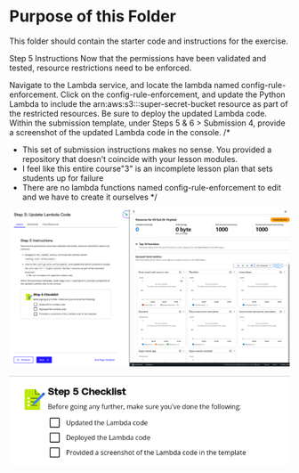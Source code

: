 # Purpose of this Folder

This folder should contain the starter code and instructions for the exercise.

Step 5 Instructions
Now that the permissions have been validated and tested, resource restrictions need to be enforced.

Navigate to the Lambda service, and locate the lambda named config-rule-enforcement.
Click on the config-rule-enforcement, and update the Python Lambda to include the arn:aws:s3:::super-secret-bucket resource as part of the restricted resources.
Be sure to deploy the updated Lambda code.
Within the submission template, under Steps 5 & 6 > Submission 4, provide a screenshot of the updated Lambda code in the console. 
/* 
- This set of submission instructions makes no sense. You provided a repository that doesn't coincide with your lesson modules.
- I feel like this entire course"3" is an incomplete lesson plan that sets students up for failure
- There are no lambda functions named config-rule-enforcement to edit and we have to create it ourselves
 */

 ![There are no lambda functions named config-rule-enforcement to edit and we have to create it ourselves](image-1.png)

![alt text](image.png)